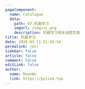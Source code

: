 ```yaml
---
pageComponent:
  name: Catalogue
  data:
    path: 07.机器学习
    imgUrl: /img/ui.png
    description: 机器学习相关话题文章
title: 机器学习
date: 2020-03-11 21:50:54
permalink: /ml/
sidebar: false
article: false
comment: false
editLink: false
author:
  name: DeanWu
  link: https://pylixm.top
---
```

